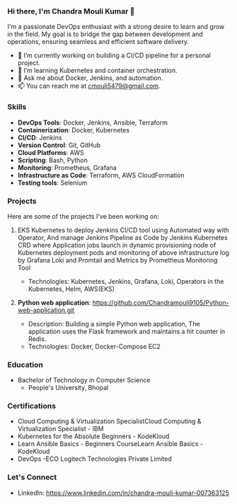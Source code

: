 ### Hi there, I'm Chandra Mouli Kumar 👋

I'm a passionate DevOps enthusiast with a strong desire to learn and grow in the field. My goal is to bridge the gap between development and operations, ensuring seamless and efficient software delivery.

- 🔭 I’m currently working on building a CI/CD pipeline for a personal project.
- 🌱 I’m learning Kubernetes and container orchestration.
- 💬 Ask me about Docker, Jenkins, and automation.
- 📫 You can reach me at cmouli5479@gmail.com.

### Skills

- **DevOps Tools**: Docker, Jenkins, Ansible, Terraform
- **Containerization**: Docker, Kubernetes
- **CI/CD**: Jenkins
- **Version Control**: Git, GitHub
- **Cloud Platforms**: AWS
- **Scripting**: Bash, Python
- **Monitoring**: Prometheus, Grafana
- **Infrastructure as Code**: Terraform, AWS CloudFormation
- **Testing tools**: Selenium

### Projects

Here are some of the projects I've been working on:
1. EKS Kubernetes to deploy Jenkins CI/CD tool using Automated way with Operator, And manage Jenkins Pipeline as Code by Jenkins Kubernetes CRD where Application jobs launch in dynamic provisioning node of Kubernetes deployment pods and monitoring of above 
   infrastructure log by Grafana Loki and Promtail and Metrics by Prometheus Monitoring Tool
   - Technologies: Kubernetes, Jenkins, Grafana, Loki, Operators in the Kubernetes, Helm, AWS(EKS)
  
2. **Python web application**: https://github.com/Chandramouli9105/Python-web-application.git
   - Description: Building a simple Python web application, The application uses the Flask framework and maintains a hit counter in Redis.
   - Technologies: Docker, Docker-Compose EC2

### Education

- Bachelor of Technology in Computer Science
  - People's University, Bhopal

### Certifications

- Cloud Computing & Virtualization SpecialistCloud Computing & Virtualization Specialist - IBM
- Kubernetes for the Absolute Beginners - KodeKloud
- Learn Ansible Basics - Beginners CourseLearn Ansible Basics - KodeKloud
- DevOps -ECO Logitech Technologies Private Limited

### Let's Connect

- LinkedIn: https://www.linkedin.com/in/chandra-mouli-kumar-007363125
